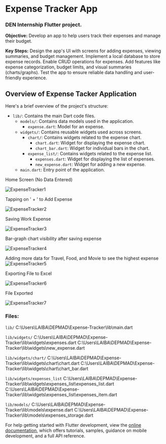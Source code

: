 # Expense Tracker App

<h3>DEN Internship Flutter project.</h3>

<b>Objective:</b> Develop an app to help users track their expenses and manage their budget.

<b>Key Steps:</b>
Design the app's UI with screens for adding expenses, viewing summaries, and budget management.
Implement a local database to store expense records.
Enable CRUD operations for expenses.
Add features like expense categorization, budget limits, and visual summaries (charts/graphs).
Test the app to ensure reliable data handling and user-friendly experience.


## Overview of Expense Tacker Application

Here's a brief overview of the project's structure:

- `lib/`: Contains the main Dart code files.
  - `models/`: Contains data models used in the application.
    - `expense.dart`: Model for an expense.
  - `widgets/`: Contains reusable widgets used across screens.
    - `chart/`: Contains widgets related to the expense chart.
      - `chart.dart`: Widget for displaying the expense chart.
      - `chart_bar.dart`: Widget for individual bars in the chart.
    - `expense_list/`: Contains widgets related to the expense list.
      - `expenses.dart`: Widget for displaying the list of expenses.
      - `new_expense.dart`: Widget for adding a new expense.
  - `main.dart`: Entry point of the application.


Home Screen (No Data Entered)

![ExpenseTracker1](https://github.com/user-attachments/assets/461b5b82-ece9-475c-a2f8-884d34236f72)


Tapping on ' + ' to Add Expense

![ExpenseTracker2](https://github.com/user-attachments/assets/1d1f2730-e7e4-487f-9aa1-f7a70dadacf5)


Saving Work Expense

![ExpenseTracker3](https://github.com/user-attachments/assets/30591bfb-6f10-494b-bac9-cc42bbcd8f51)


Bar-graph chart visibility after saving expense

![ExpenseTracker4](https://github.com/user-attachments/assets/cdd24c89-b9d7-40c9-9b92-1efa6b4fe50b)


Adding more data for Travel, Food, and Movie to see the highest expense
![ExpenseTracker5](https://github.com/user-attachments/assets/704e4563-b1e7-49f5-a939-52c92e98bd6d)


Exporting File to Excel

![ExpenseTracker6](https://github.com/user-attachments/assets/f1ec36a6-a73f-4058-957d-5e65f0ce67e6)


File Exported

![ExpenseTracker7](https://github.com/user-attachments/assets/fc4c5804-3cbc-423e-ad29-44fcfdb7e842)



<h3>Files:</h3>

`lib/`
C:\Users\LAIBA\DEPMAD\Expense-Tracker\lib\main.dart

`lib/widgets/`
C:\Users\LAIBA\DEPMAD\Expense-Tracker\lib\widgets\expenses.dart
C:\Users\LAIBA\DEPMAD\Expense-Tracker\lib\widgets\new_expense.dart

`lib/widgets/chart/`
C:\Users\LAIBA\DEPMAD\Expense-Tracker\lib\widgets\chart\chart.dart
C:\Users\LAIBA\DEPMAD\Expense-Tracker\lib\widgets\chart\chart_bar.dart

`lib/widgets/expenses_list`
C:\Users\LAIBA\DEPMAD\Expense-Tracker\lib\widgets\expenses_list\expenses_list.dart
C:\Users\LAIBA\DEPMAD\Expense-Tracker\lib\widgets\expenses_list\expenses_item.dart

`lib/models/`
C:\Users\LAIBA\DEPMAD\Expense-Tracker\lib\models\expense.dart
C:\Users\LAIBA\DEPMAD\Expense-Tracker\lib\models\expenses_storage.dart


For help getting started with Flutter development, view the
[online documentation](https://docs.flutter.dev/), which offers tutorials, samples, guidance on mobile development, and a full API reference.
